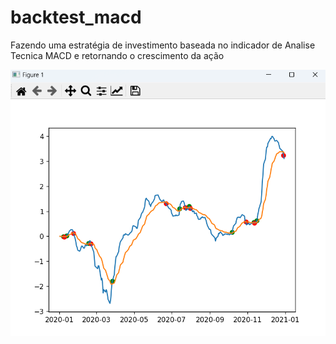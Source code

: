 # backtest_macd
Fazendo uma estratégia de investimento baseada no indicador de Analise Tecnica MACD e retornando o crescimento da ação

<img src="sinais/sinalex.png">
